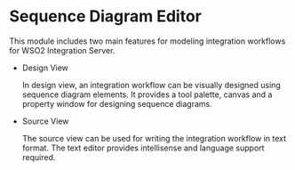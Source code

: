 # Sequence Diagram Editor

This module includes two main features for modeling integration workflows for WSO2 Integration Server.

- Design View
    
    In design view, an integration workflow can be visually designed using sequence diagram elements. 
    It provides a tool palette, canvas and a property window for designing sequence diagrams.

- Source View

    The source view can be used for writing the integration workflow in text format. The text editor 
    provides intellisense and language support required.